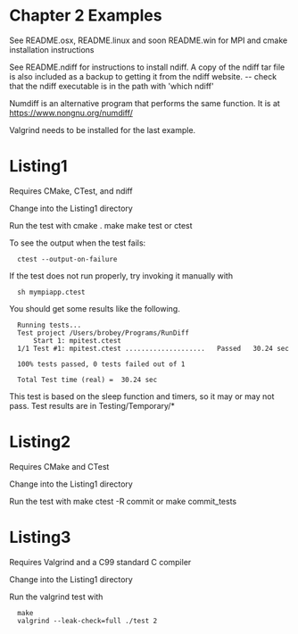 # Chapter 2 Examples

See README.osx, README.linux and soon README.win for MPI and cmake 
installation instructions

See README.ndiff for instructions to install ndiff. A copy of the
ndiff tar file is also included as a backup to getting it from
the ndiff website.
   -- check that the ndiff executable is in the path with 'which ndiff'

Numdiff is an alternative program that performs the same function. It
is at https://www.nongnu.org/numdiff/

Valgrind needs to be installed for the last example.

# Listing1

   Requires CMake, CTest, and ndiff

   Change into the Listing1 directory

   Run the test with
      cmake .
      make
      make test
         or
      ctest
   
   To see the output when the test fails:
   
      ctest --output-on-failure

   If the test does not run properly, try invoking it manually with

      sh mympiapp.ctest
   
   You should get some results like the following.
   
      Running tests...
      Test project /Users/brobey/Programs/RunDiff
          Start 1: mpitest.ctest
      1/1 Test #1: mpitest.ctest ....................   Passed   30.24 sec
   
      100% tests passed, 0 tests failed out of 1
   
      Total Test time (real) =  30.24 sec
   
   This test is based on the sleep function and timers, so it may or may not pass.
   Test results are in Testing/Temporary/*
   
# Listing2

   Requires CMake and CTest

   Change into the Listing1 directory

   Run the test with
      make
      ctest -R commit
         or
      make commit_tests

# Listing3

   Requires Valgrind and a C99 standard C compiler

   Change into the Listing1 directory

   Run the valgrind test with

      make
      valgrind --leak-check=full ./test 2

   
 

